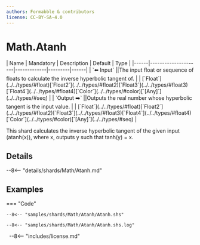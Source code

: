 ```yaml
---
authors: Formabble & contributors
license: CC-BY-SA-4.0
---
```



# Math.Atanh

<div class="sh-parameters" markdown="1">
| Name | Mandatory | Description | Default | Type |
|------|---------------------|-------------|---------|------|
| `⬅️ Input` ||The input float or sequence of floats to calculate the inverse hyperbolic tangent of. | | [`Float`](../../types/#float)[`Float2`](../../types/#float2)[`Float3`](../../types/#float3)[`Float4`](../../types/#float4)[`Color`](../../types/#color)[`[Any]`](../../types/#seq) |
| `Output ➡️` ||Outputs the real number whose hyperbolic tangent is the input value. | | [`Float`](../../types/#float)[`Float2`](../../types/#float2)[`Float3`](../../types/#float3)[`Float4`](../../types/#float4)[`Color`](../../types/#color)[`[Any]`](../../types/#seq) |

</div>

This shard calculates the inverse hyperbolic tangent of the given input (atanh(x)), where x, outputs y such that tanh(y) = x.

## Details

--8<-- "details/shards/Math/Atanh.md"


## Examples

=== "Code"

  ```x86asm linenums="1"
  --8<-- "samples/shards/Math/Atanh/Atanh.shs"
  ```

  ```
  --8<-- "samples/shards/Math/Atanh/Atanh.shs.log"
  ```
&nbsp;
--8<-- "includes/license.md"

